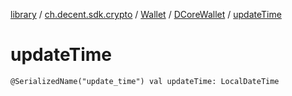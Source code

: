 [library](../../../index.md) / [ch.decent.sdk.crypto](../../index.md) / [Wallet](../index.md) / [DCoreWallet](index.md) / [updateTime](./update-time.md)

# updateTime

`@SerializedName("update_time") val updateTime: LocalDateTime`